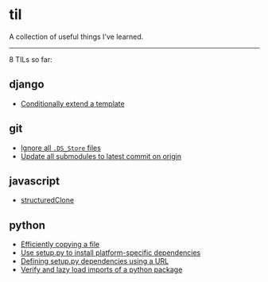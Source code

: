 # til
 A collection of useful things I've learned.

---

8 TILs so far:

## django

- [Conditionally extend a template](/django/conditionally-extend-a-template.md)

## git

- [Ignore all `.DS_Store` files](/git/ignore-all-ds-store-files.md)
- [Update all submodules to latest commit on origin](/git/update-all-submodules-to-latest-commit-on-origin.md)

## javascript

- [structuredClone](/javascript/structuredclone.md)

## python

- [Efficiently copying a file](/python/copy-files.md)
- [Use setup.py to install platform-specific dependencies](/python/platform-deps.md)
- [Defining setup.py dependencies using a URL](/python/url-deps.md)
- [Verify and lazy load imports of a python package](/python/verify-lazy-load-imports.md)
